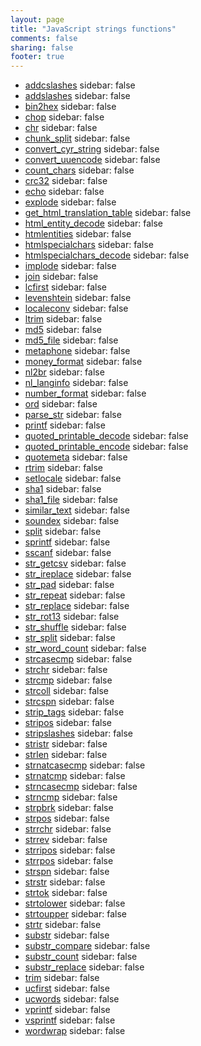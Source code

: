 ```yaml
---
layout: page
title: "JavaScript strings functions"
comments: false
sharing: false
footer: true
---
```

<!-- Generated by Rakefile:build -->

 - [addcslashes](/functions/addcslashes)
sidebar: false
 - [addslashes](/functions/addslashes)
sidebar: false
 - [bin2hex](/functions/bin2hex)
sidebar: false
 - [chop](/functions/chop)
sidebar: false
 - [chr](/functions/chr)
sidebar: false
 - [chunk_split](/functions/chunk_split)
sidebar: false
 - [convert_cyr_string](/functions/convert_cyr_string)
sidebar: false
 - [convert_uuencode](/functions/convert_uuencode)
sidebar: false
 - [count_chars](/functions/count_chars)
sidebar: false
 - [crc32](/functions/crc32)
sidebar: false
 - [echo](/functions/echo)
sidebar: false
 - [explode](/functions/explode)
sidebar: false
 - [get_html_translation_table](/functions/get_html_translation_table)
sidebar: false
 - [html_entity_decode](/functions/html_entity_decode)
sidebar: false
 - [htmlentities](/functions/htmlentities)
sidebar: false
 - [htmlspecialchars](/functions/htmlspecialchars)
sidebar: false
 - [htmlspecialchars_decode](/functions/htmlspecialchars_decode)
sidebar: false
 - [implode](/functions/implode)
sidebar: false
 - [join](/functions/join)
sidebar: false
 - [lcfirst](/functions/lcfirst)
sidebar: false
 - [levenshtein](/functions/levenshtein)
sidebar: false
 - [localeconv](/functions/localeconv)
sidebar: false
 - [ltrim](/functions/ltrim)
sidebar: false
 - [md5](/functions/md5)
sidebar: false
 - [md5_file](/functions/md5_file)
sidebar: false
 - [metaphone](/functions/metaphone)
sidebar: false
 - [money_format](/functions/money_format)
sidebar: false
 - [nl2br](/functions/nl2br)
sidebar: false
 - [nl_langinfo](/functions/nl_langinfo)
sidebar: false
 - [number_format](/functions/number_format)
sidebar: false
 - [ord](/functions/ord)
sidebar: false
 - [parse_str](/functions/parse_str)
sidebar: false
 - [printf](/functions/printf)
sidebar: false
 - [quoted_printable_decode](/functions/quoted_printable_decode)
sidebar: false
 - [quoted_printable_encode](/functions/quoted_printable_encode)
sidebar: false
 - [quotemeta](/functions/quotemeta)
sidebar: false
 - [rtrim](/functions/rtrim)
sidebar: false
 - [setlocale](/functions/setlocale)
sidebar: false
 - [sha1](/functions/sha1)
sidebar: false
 - [sha1_file](/functions/sha1_file)
sidebar: false
 - [similar_text](/functions/similar_text)
sidebar: false
 - [soundex](/functions/soundex)
sidebar: false
 - [split](/functions/split)
sidebar: false
 - [sprintf](/functions/sprintf)
sidebar: false
 - [sscanf](/functions/sscanf)
sidebar: false
 - [str_getcsv](/functions/str_getcsv)
sidebar: false
 - [str_ireplace](/functions/str_ireplace)
sidebar: false
 - [str_pad](/functions/str_pad)
sidebar: false
 - [str_repeat](/functions/str_repeat)
sidebar: false
 - [str_replace](/functions/str_replace)
sidebar: false
 - [str_rot13](/functions/str_rot13)
sidebar: false
 - [str_shuffle](/functions/str_shuffle)
sidebar: false
 - [str_split](/functions/str_split)
sidebar: false
 - [str_word_count](/functions/str_word_count)
sidebar: false
 - [strcasecmp](/functions/strcasecmp)
sidebar: false
 - [strchr](/functions/strchr)
sidebar: false
 - [strcmp](/functions/strcmp)
sidebar: false
 - [strcoll](/functions/strcoll)
sidebar: false
 - [strcspn](/functions/strcspn)
sidebar: false
 - [strip_tags](/functions/strip_tags)
sidebar: false
 - [stripos](/functions/stripos)
sidebar: false
 - [stripslashes](/functions/stripslashes)
sidebar: false
 - [stristr](/functions/stristr)
sidebar: false
 - [strlen](/functions/strlen)
sidebar: false
 - [strnatcasecmp](/functions/strnatcasecmp)
sidebar: false
 - [strnatcmp](/functions/strnatcmp)
sidebar: false
 - [strncasecmp](/functions/strncasecmp)
sidebar: false
 - [strncmp](/functions/strncmp)
sidebar: false
 - [strpbrk](/functions/strpbrk)
sidebar: false
 - [strpos](/functions/strpos)
sidebar: false
 - [strrchr](/functions/strrchr)
sidebar: false
 - [strrev](/functions/strrev)
sidebar: false
 - [strripos](/functions/strripos)
sidebar: false
 - [strrpos](/functions/strrpos)
sidebar: false
 - [strspn](/functions/strspn)
sidebar: false
 - [strstr](/functions/strstr)
sidebar: false
 - [strtok](/functions/strtok)
sidebar: false
 - [strtolower](/functions/strtolower)
sidebar: false
 - [strtoupper](/functions/strtoupper)
sidebar: false
 - [strtr](/functions/strtr)
sidebar: false
 - [substr](/functions/substr)
sidebar: false
 - [substr_compare](/functions/substr_compare)
sidebar: false
 - [substr_count](/functions/substr_count)
sidebar: false
 - [substr_replace](/functions/substr_replace)
sidebar: false
 - [trim](/functions/trim)
sidebar: false
 - [ucfirst](/functions/ucfirst)
sidebar: false
 - [ucwords](/functions/ucwords)
sidebar: false
 - [vprintf](/functions/vprintf)
sidebar: false
 - [vsprintf](/functions/vsprintf)
sidebar: false
 - [wordwrap](/functions/wordwrap)
sidebar: false

